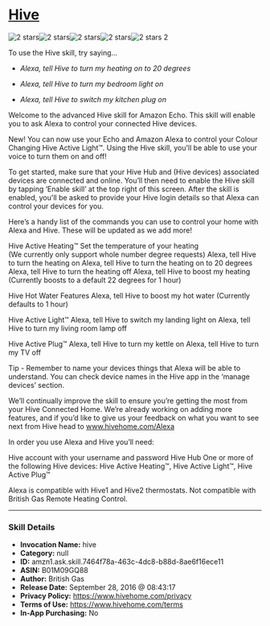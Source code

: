 # [Hive](http://alexa.amazon.com/#skills/amzn1.ask.skill.7464f78a-463c-4dc8-b88d-8ae6f16ece11)
![2 stars](../../images/ic_star_black_18dp_1x.png)![2 stars](../../images/ic_star_black_18dp_1x.png)![2 stars](../../images/ic_star_border_black_18dp_1x.png)![2 stars](../../images/ic_star_border_black_18dp_1x.png)![2 stars](../../images/ic_star_border_black_18dp_1x.png) 2

To use the Hive skill, try saying...

* *Alexa, tell Hive to turn my heating on to 20 degrees*

* *Alexa, tell Hive to turn my bedroom light on*

* *Alexa, tell Hive to switch my kitchen plug on*

Welcome to the advanced Hive skill for Amazon Echo.  This skill will enable you to ask Alexa to control your connected Hive devices.

New! You can now use your Echo and Amazon Alexa to control your Colour Changing Hive Active Light™. Using the Hive skill, you'll be able to use your voice to turn them on and off!


To get started, make sure that your Hive Hub and (Hive devices) associated devices are connected and online.  You’ll then need to enable the Hive skill by tapping ‘Enable skill’ at the top right of this screen.  After the skill is enabled, you'll be asked to provide your Hive login details so that Alexa can control your devices for you. 

Here’s a handy list of the commands you can use to control your home with Alexa and Hive. These will be updated as we add more! 

Hive Active Heating™
Set the temperature of your heating  
(We currently only support whole number degree requests)
Alexa, tell Hive to turn the heating on
Alexa, tell Hive to turn the heating on to 20 degrees
Alexa, tell Hive to turn the heating off
Alexa, tell Hive to boost my heating 
(Currently boosts to a default 22 degrees for 1 hour)

Hive Hot Water Features
Alexa, tell Hive to boost my hot water 
(Currently defaults to 1 hour)

Hive Active Light™
Alexa, tell Hive to switch my landing light on
Alexa, tell Hive to turn my living room lamp off

Hive Active Plug™
Alexa, tell Hive to turn my kettle on
Alexa, tell Hive to turn my TV off



Tip - Remember to name your devices things that Alexa will be able to understand. You can check device names in the Hive app in the ‘manage devices’ section. 

We’ll continually improve the skill to ensure you’re getting the most from your Hive Connected Home. We’re already working on adding more features, and if you’d like to give us your feedback on what you want to see next from Hive head to www.hivehome.com/Alexa 

In order you use Alexa and Hive you’ll need: 

Hive account with your username and password
Hive Hub 
One or more of the following Hive devices: Hive Active Heating™, Hive Active Light™, Hive Active Plug™

Alexa is compatible with Hive1 and Hive2 thermostats.  Not compatible with British Gas Remote Heating Control.

***

### Skill Details

* **Invocation Name:** hive
* **Category:** null
* **ID:** amzn1.ask.skill.7464f78a-463c-4dc8-b88d-8ae6f16ece11
* **ASIN:** B01M09GQ88
* **Author:** British Gas
* **Release Date:** September 28, 2016 @ 08:43:17
* **Privacy Policy:** https://www.hivehome.com/privacy
* **Terms of Use:** https://www.hivehome.com/terms
* **In-App Purchasing:** No
